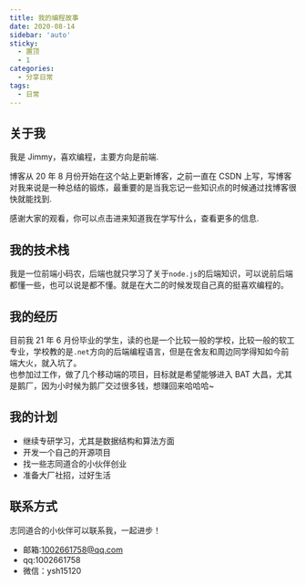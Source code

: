 ```yaml
---
title: 我的编程故事
date: 2020-08-14
sidebar: 'auto'
sticky:
  - 置顶
  - 1
categories:
  - 分享日常
tags:
  - 日常
---
```


## 关于我

我是 Jimmy，喜欢编程，主要方向是前端.

博客从 20 年 8 月份开始在这个站上更新博客，之前一直在 CSDN 上写，写博客对我来说是一种总结的锻炼，最重要的是当我忘记一些知识点的时候通过找博客很快就能找到.

感谢大家的观看，你可以点击进来知道我在学写什么，查看更多的信息.

<!-- more -->

## 我的技术栈

我是一位前端小码农，后端也就只学习了关于`node.js`的后端知识，可以说前后端都懂一些，也可以说是都不懂。就是在大二的时候发现自己真的挺喜欢编程的。

## 我的经历

目前我 21 年 6 月份毕业的学生，读的也是一个比较一般的学校，比较一般的软工专业，学校教的是`.net`方向的后端编程语言，但是在舍友和周边同学得知如今前端大火，就入坑了。  
也参加过工作，做了几个移动端的项目，目标就是希望能够进入 BAT 大昌，尤其是鹅厂，因为小时候为鹅厂交过很多钱，想赚回来哈哈哈~

## 我的计划

- 继续专研学习，尤其是数据结构和算法方面
- 开发一个自己的开源项目
- 找一些志同道合的小伙伴创业
- 准备大厂社招，过好生活

## 联系方式

志同道合的小伙伴可以联系我，一起进步！

- 邮箱:1002661758@qq.com
- qq:1002661758
- 微信：ysh15120
